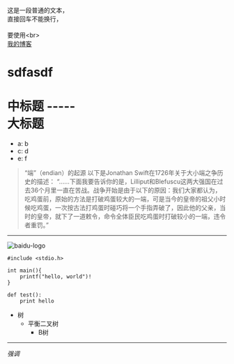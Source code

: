 这是一段普通的文本，  
直接回车不能换行，<br>  
要使用\<br>  
[我的博客](http://blog.csdn.net/guodongxiaren)
# sdfasdf
中标题
\-----
<br>
大标题
====

* a: b
* c: d
* e: f

> “端”（endian）的起源
以下是Jonathan Swift在1726年关于大小端之争历史的描述：
“……下面我要告诉你的是，Lilliput和Blefuscu这两大强国在过去36个月里一直在苦战。战争开始是由于以下的原因：我们大家都认为，吃鸡蛋前，原始的方法是打破鸡蛋较大的一端，可是当今的皇帝的祖父小时候吃鸡蛋，一次按古法打鸡蛋时碰巧将一个手指弄破了，因此他的父亲，当时的皇帝，就下了一道敕令，命令全体臣民吃鸡蛋时打破较小的一端，违令者重罚。”
-----
![baidu-logo](http://www.baidu.com/img/bdlogo.gif)

```+
#include <stdio.h>

int main(){
	printf("hello, world")!
}
```
```-
def test():
    print hello
```
* 树
	* 平衡二叉树
		* B树
***
*强调*
